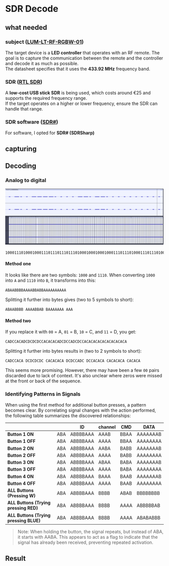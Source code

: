# SDR Decode 

## what needed 

### subject ([LUM-LT-RF-RGBW-01](https://shop.gsmet.be/Article/ArticleDetails/a050e3fa-6031-46fb-9c97-5524d6bc4817))
The target device is a **LED controller** that operates with an RF remote. The goal is to capture the communication between the remote and the controller and decode it as much as possible.  
The datasheet specifies that it uses the **433.92 MHz** frequency band.
### SDR ([RTL SDR](https://www.hfelectronics.be/shop/scanners/600-rtl-sdr.html))
A **low-cost USB stick SDR** is being used, which costs around €25 and supports the required frequency range.  
If the target operates on a higher or lower frequency, ensure the SDR can handle that range.

### SDR software ([SDR#](https://airspy.com/download/))
For software, I opted for **SDR# (SDRSharp)**

## capturing



## Decoding 
###  Analog to digital 
![](.\MISC\BTN_1_Decode.png)

```
100011101000100011101110111011101000100010001000111011101000111011101000100010001000100010001000100010001000
```

#### Method one

It looks like there are two symbols: `1000` and `1110`. When converting `1000` into `A` and `1110` into `B`, it transforms into this:

```
ABAABBBBAAAABBABBAAAAAAAAAA
```
Splitting it further into bytes gives (two to 5 symbols to short):
```
ABAABBBB AAAABBAB BAAAAAAA AAA
```

#### Method two

If you replace it with `00` = A, `01` = B, `10` = C, and `11` = D, you get:
``` 
CADCCACADCDCDCDCCACACACADCDCCADCDCCACACACACACACACACACA
```
Splitting it further into bytes results in (two to 2 symbols to short):
``` 
CADCCACA DCDCDCDC CACACACA DCDCCADC DCCACACA CACACACA CACACA
```

This seems more promising. However, there may have been a few `00` pairs discarded due to lack of context. It's also unclear where zeros were missed at the front or back of the sequence.

### Identifying Patterns in Signals

When using the first method for additional button presses, a pattern becomes clear. By correlating signal changes with the action performed, the following table summarizes the discovered relationships:

|                                        |      | ID       | channel | CMD  | DATA     |
| -------------------------------------- | ---- | -------- | ------- | ---- | -------- |
| **Button 1 ON**                        | ABA  | ABBBBAAA | AAAB    | BBAA | AAAAAAAB |
| **Button 1 OFF**                       | ABA  | ABBBBAAA | AAAA    | BBAA | AAAAAAAA |
| **Button 2 ON**                        | ABA  | ABBBBAAA | AABA    | BABB | AAAAAAAB |
| **Button 2 OFF**                       | ABA  | ABBBBAAA | AAAA    | BABB | AAAAAAAA |
| **Button 3 ON**                        | ABA  | ABBBBAAA | ABAA    | BABA | AAAAAAAB |
| **Button 3 OFF**                       | ABA  | ABBBBAAA | AAAA    | BABA | AAAAAAAA |
| **Button 4 ON**                        | ABA  | ABBBBAAA | BAAA    | BAAB | AAAAAAAB |
| **Button 4 OFF**                       | ABA  | ABBBBAAA | AAAA    | BAAB | AAAAAAAA |
| **ALL Buttons (Pressing W)**           | ABA  | ABBBBAAA | BBBB    | ABAB | BBBBBBBB |
| **ALL Buttons (Trying pressing RED)**  | ABA  | ABBBBAAA | BBBB    | AAAA | ABBBBBAB |
| **ALL Buttons (Trying pressing BLUE)** | ABA  | ABBBBAAA | BBBB    | AAAA | ABABABBB |

> Note: When holding the button, the signal repeats, but instead of ABA, it starts with AABA. This appears to act as a flag to indicate that the signal has already been received, preventing repeated activation.

## Result 
